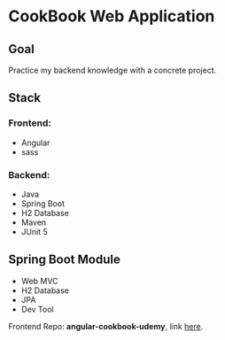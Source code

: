 # CookBook Web Application

## Goal
Practice my backend knowledge with a concrete project.

## Stack
### Frontend:
- Angular
- sass

### Backend:
- Java
- Spring Boot
- H2 Database
- Maven
- JUnit 5

## Spring Boot Module
- Web MVC
- H2 Database
- JPA
- Dev Tool

Frontend Repo: **angular-cookbook-udemy**, link [here](https://github.com/Ahiiia92/angular-cookbook-udemy).
